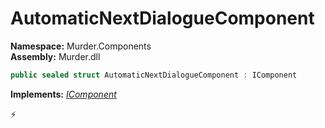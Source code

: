 # AutomaticNextDialogueComponent

**Namespace:** Murder.Components \
**Assembly:** Murder.dll

```csharp
public sealed struct AutomaticNextDialogueComponent : IComponent
```

**Implements:** _[IComponent](../../Bang/Components/IComponent.html)_



⚡